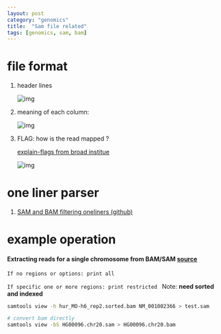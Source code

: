 ```yaml
---
layout: post
category: "genomics"
title:  "Sam file related"
tags: [genomics, sam, bam]
---
```


# file format

1. header lines

	![img](https://image.slidesharecdn.com/epizoneformats-160420093442/95/ngs-data-formats-and-analyses-16-638.jpg?cb=1461145216)

2. meaning of each column:


	![img](http://felixfan.github.io/figure2016/SAMv1_3.png)

3. FLAG: how is the read mapped ?

   [explain-flags from broad institue](https://broadinstitute.github.io/picard/explain-flags.html)
   
   ![img](https://ppotato.files.wordpress.com/2010/08/sam_output2.png)
   
   
   
# one liner parser
 
 1. [SAM and BAM filtering oneliners (github)](https://gist.github.com/davfre/8596159) 

 
# example operation

#### Extracting reads for a single chromosome from BAM/SAM [source](https://carleshf87.wordpress.com/2013/10/28/extracting-reads-for-a-single-chromosome-from-bamsam-file-with-samtools/)

`If no regions or options: print all`

`If specific one or more regions: print restricted ` Note: **need sorted and indexed**


```bash
samtools view -h hur_MO-h6_rep2.sorted.bam NM_001002366 > test.sam

# convert bam directly
samtools view -bS HG00096.chr20.sam > HG00096.chr20.bam
```